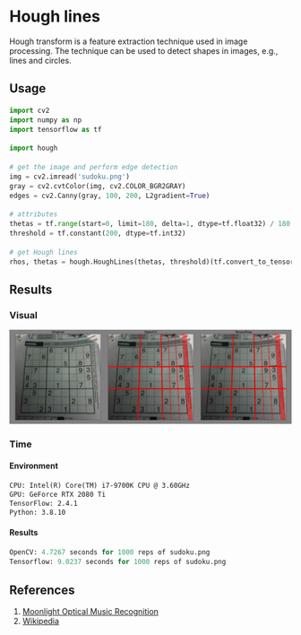 # Hough lines

Hough transform is a feature extraction technique used in image processing. The technique can be used to detect shapes in images, e.g., lines and circles.

## Usage

```python
import cv2
import numpy as np
import tensorflow as tf

import hough

# get the image and perform edge detection
img = cv2.imread('sudoku.png')
gray = cv2.cvtColor(img, cv2.COLOR_BGR2GRAY)
edges = cv2.Canny(gray, 100, 200, L2gradient=True)

# attributes
thetas = tf.range(start=0, limit=180, delta=1, dtype=tf.float32) / 180.0 * np.pi
threshold = tf.constant(200, dtype=tf.int32)

# get Hough lines
rhos, thetas = hough.HoughLines(thetas, threshold)(tf.convert_to_tensor(edges, dtype=tf.bool))
```

## Results

### Visual

![sudoku_lines](sudoku_lines.png)

### Time

#### Environment
```
CPU: Intel(R) Core(TM) i7-9700K CPU @ 3.60GHz
GPU: GeForce RTX 2080 Ti
TensorFlow: 2.4.1
Python: 3.8.10
```
#### Results

```python
OpenCV: 4.7267 seconds for 1000 reps of sudoku.png
Tensorflow: 9.0237 seconds for 1000 reps of sudoku.png
```

## References

1. [Moonlight Optical Music Recognition](https://github.com/tensorflow/moonlight/blob/master/moonlight/vision/hough.py)
2. [Wikipedia](https://en.wikipedia.org/wiki/Hough_transform)

